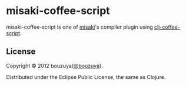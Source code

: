# misaki-coffee-script

misaki-coffee-script is one of [misaki](https://github.com/liquidz/misaki)'s compiler plugin using [clj-coffee-script](https://github.com/rbolkey/clj-coffee-script).

## License

Copyright © 2012 bouzuya([@bouzuya](http://twitter.com/bouzuya)).

Distributed under the Eclipse Public License, the same as Clojure.

